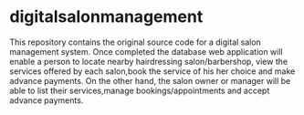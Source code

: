 # digitalsalonmanagement
This repository contains the original source code for a digital salon management system.
Once completed the database web application will enable a person to locate nearby hairdressing salon/barbershop,
view the services offered by each salon,book the service of his her choice and make advance payments.
On the other hand, the salon owner or manager will be able to list their services,manage bookings/appointments
and accept advance payments.

